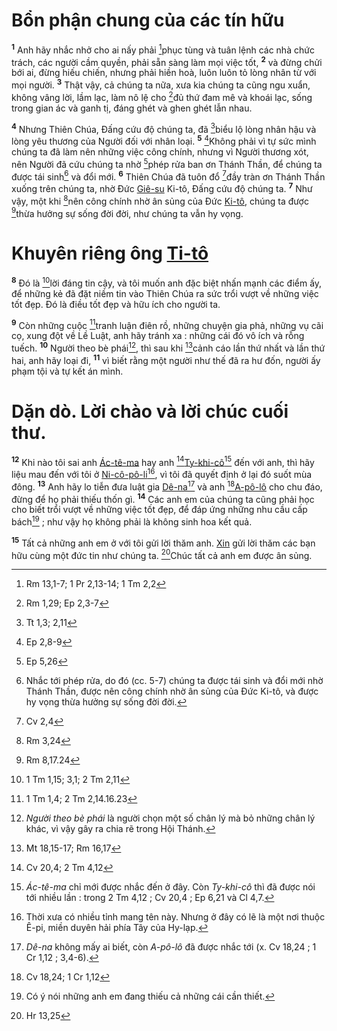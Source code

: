 # Bổn phận chung của các tín hữu
<sup><b>1</b></sup> Anh hãy nhắc nhở cho ai nấy phải [^1@-2b39ab09-be66-49c6-ab78-af4b2d2fe94e]phục tùng và tuân lệnh các nhà chức trách, các người cầm quyền, phải sẵn sàng làm mọi việc tốt, <sup><b>2</b></sup> và đừng chửi bới ai, đừng hiếu chiến, nhưng phải hiền hoà, luôn luôn tỏ lòng nhân từ với mọi người. <sup><b>3</b></sup> Thật vậy, cả chúng ta nữa, xưa kia chúng ta cũng ngu xuẩn, không vâng lời, lầm lạc, làm nô lệ cho [^2@-2b39ab09-be66-49c6-ab78-af4b2d2fe94e]đủ thứ đam mê và khoái lạc, sống trong gian ác và ganh tị, đáng ghét và ghen ghét lẫn nhau.

<sup><b>4</b></sup> Nhưng Thiên Chúa, Đấng cứu độ chúng ta, đã [^3@-2b39ab09-be66-49c6-ab78-af4b2d2fe94e]biểu lộ lòng nhân hậu và lòng yêu thương của Người đối với nhân loại. <sup><b>5</b></sup> [^4@-2b39ab09-be66-49c6-ab78-af4b2d2fe94e]Không phải vì tự sức mình chúng ta đã làm nên những việc công chính, nhưng vì Người thương xót, nên Người đã cứu chúng ta nhờ [^5@-2b39ab09-be66-49c6-ab78-af4b2d2fe94e]phép rửa ban ơn Thánh Thần, để chúng ta được tái sinh[^1-2b39ab09-be66-49c6-ab78-af4b2d2fe94e] và đổi mới. <sup><b>6</b></sup> Thiên Chúa đã tuôn đổ [^6@-2b39ab09-be66-49c6-ab78-af4b2d2fe94e]đầy tràn ơn Thánh Thần xuống trên chúng ta, nhờ Đức [Giê-su]() Ki-tô, Đấng cứu độ chúng ta. <sup><b>7</b></sup> Như vậy, một khi [^7@-2b39ab09-be66-49c6-ab78-af4b2d2fe94e]nên công chính nhờ ân sủng của Đức [Ki-tô](), chúng ta được [^8@-2b39ab09-be66-49c6-ab78-af4b2d2fe94e]thừa hưởng sự sống đời đời, như chúng ta vẫn hy vọng.

# Khuyên riêng ông [Ti-tô]()
<sup><b>8</b></sup> Đó là [^9@-2b39ab09-be66-49c6-ab78-af4b2d2fe94e]lời đáng tin cậy, và tôi muốn anh đặc biệt nhấn mạnh các điểm ấy, để những kẻ đã đặt niềm tin vào Thiên Chúa ra sức trổi vượt về những việc tốt đẹp. Đó là điều tốt đẹp và hữu ích cho người ta.

<sup><b>9</b></sup> Còn những cuộc [^10@-2b39ab09-be66-49c6-ab78-af4b2d2fe94e]tranh luận điên rồ, những chuyện gia phả, những vụ cãi cọ, xung đột về Lề Luật, anh hãy tránh xa : những cái đó vô ích và rỗng tuếch. <sup><b>10</b></sup> Người theo bè phái[^2-2b39ab09-be66-49c6-ab78-af4b2d2fe94e], thì sau khi [^11@-2b39ab09-be66-49c6-ab78-af4b2d2fe94e]cảnh cáo lần thứ nhất và lần thứ hai, anh hãy loại đi, <sup><b>11</b></sup> vì biết rằng một người như thế đã ra hư đốn, người ấy phạm tội và tự kết án mình.

# Dặn dò. Lời chào và lời chúc cuối thư.
<sup><b>12</b></sup> Khi nào tôi sai anh [Ác-tê-ma]() hay anh [^12@-2b39ab09-be66-49c6-ab78-af4b2d2fe94e][Ty-khi-cô]()[^3-2b39ab09-be66-49c6-ab78-af4b2d2fe94e] đến với anh, thì hãy liệu mau đến với tôi ở [Ni-cô-pô-li]()[^4-2b39ab09-be66-49c6-ab78-af4b2d2fe94e], vì tôi đã quyết định ở lại đó suốt mùa đông. <sup><b>13</b></sup> Anh hãy lo tiễn đưa luật gia [Dê-na]()[^5-2b39ab09-be66-49c6-ab78-af4b2d2fe94e] và anh [^13@-2b39ab09-be66-49c6-ab78-af4b2d2fe94e][A-pô-lô]() cho chu đáo, đừng để họ phải thiếu thốn gì. <sup><b>14</b></sup> Các anh em của chúng ta cũng phải học cho biết trổi vượt về những việc tốt đẹp, để đáp ứng những nhu cầu cấp bách[^6-2b39ab09-be66-49c6-ab78-af4b2d2fe94e] ; như vậy họ không phải là không sinh hoa kết quả.

<sup><b>15</b></sup> Tất cả những anh em ở với tôi gửi lời thăm anh. [Xin]() gửi lời thăm các bạn hữu cùng một đức tin như chúng ta. [^14@-2b39ab09-be66-49c6-ab78-af4b2d2fe94e]Chúc tất cả anh em được ân sủng.

[^1-2b39ab09-be66-49c6-ab78-af4b2d2fe94e]: Nhắc tới phép rửa, do đó (cc. 5-7) chúng ta được tái sinh và đổi mới nhờ Thánh Thần, được nên công chính nhờ ân sủng của Đức Ki-tô, và được hy vọng thừa hưởng sự sống đời đời.
[^2-2b39ab09-be66-49c6-ab78-af4b2d2fe94e]: *Người theo bè phái* là người chọn một số chân lý mà bỏ những chân lý khác, vì vậy gây ra chia rẽ trong Hội Thánh.
[^3-2b39ab09-be66-49c6-ab78-af4b2d2fe94e]: *Ác-tê-ma* chỉ mới được nhắc đến ở đây. Còn *Ty-khi-cô* thì đã được nói tới nhiều lần : trong 2 Tm 4,12 ; Cv 20,4 ; Ep 6,21 và Cl 4,7.
[^4-2b39ab09-be66-49c6-ab78-af4b2d2fe94e]: Thời xưa có nhiều tỉnh mang tên này. Nhưng ở đây có lẽ là một nơi thuộc Ê-pi, miền duyên hải phía Tây của Hy-lạp.
[^5-2b39ab09-be66-49c6-ab78-af4b2d2fe94e]: *Dê-na* không mấy ai biết, còn *A-pô-lô* đã được nhắc tới (x. Cv 18,24 ; 1 Cr 1,12 ; 3,4-6).
[^6-2b39ab09-be66-49c6-ab78-af4b2d2fe94e]: Có ý nói những anh em đang thiếu cả những cái cần thiết.
[^1@-2b39ab09-be66-49c6-ab78-af4b2d2fe94e]: Rm 13,1-7; 1 Pr 2,13-14; 1 Tm 2,2
[^2@-2b39ab09-be66-49c6-ab78-af4b2d2fe94e]: Rm 1,29; Ep 2,3-7
[^3@-2b39ab09-be66-49c6-ab78-af4b2d2fe94e]: Tt 1,3; 2,11
[^4@-2b39ab09-be66-49c6-ab78-af4b2d2fe94e]: Ep 2,8-9
[^5@-2b39ab09-be66-49c6-ab78-af4b2d2fe94e]: Ep 5,26
[^6@-2b39ab09-be66-49c6-ab78-af4b2d2fe94e]: Cv 2,4
[^7@-2b39ab09-be66-49c6-ab78-af4b2d2fe94e]: Rm 3,24
[^8@-2b39ab09-be66-49c6-ab78-af4b2d2fe94e]: Rm 8,17.24
[^9@-2b39ab09-be66-49c6-ab78-af4b2d2fe94e]: 1 Tm 1,15; 3,1; 2 Tm 2,11
[^10@-2b39ab09-be66-49c6-ab78-af4b2d2fe94e]: 1 Tm 1,4; 2 Tm 2,14.16.23
[^11@-2b39ab09-be66-49c6-ab78-af4b2d2fe94e]: Mt 18,15-17; Rm 16,17
[^12@-2b39ab09-be66-49c6-ab78-af4b2d2fe94e]: Cv 20,4; 2 Tm 4,12
[^13@-2b39ab09-be66-49c6-ab78-af4b2d2fe94e]: Cv 18,24; 1 Cr 1,12
[^14@-2b39ab09-be66-49c6-ab78-af4b2d2fe94e]: Hr 13,25